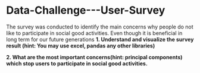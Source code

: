 # Data-Challenge---User-Survey
The survey was conducted to identify the main concerns why people do not like to participate in social good activities. Even though it is beneficial in long term for our future generations
**1. Understand and visualize the survey result (hint: You may use excel, pandas any other libraries)**

**2. What are the most important concerns(hint: principal components) which stop users to participate in social good activities.**
